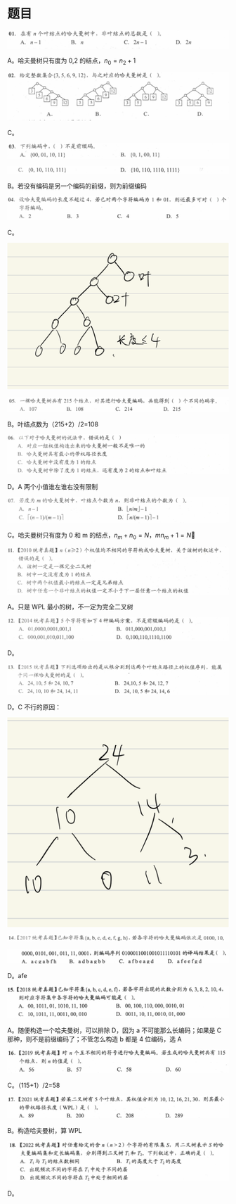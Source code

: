 # 题目

![Untitled](%E9%A2%98%E7%9B%AE%2039aba94ddb4045659159e167cb7dc8da/Untitled.png)

A。哈夫曼树只有度为 0,2 的结点，$n_0=n_2+1$

![Untitled](%E9%A2%98%E7%9B%AE%2039aba94ddb4045659159e167cb7dc8da/Untitled%201.png)

C。

![Untitled](%E9%A2%98%E7%9B%AE%2039aba94ddb4045659159e167cb7dc8da/Untitled%202.png)

![Untitled](%E9%A2%98%E7%9B%AE%2039aba94ddb4045659159e167cb7dc8da/Untitled%203.png)

B。若没有编码是另一个编码的前缀，则为前缀编码

![Untitled](%E9%A2%98%E7%9B%AE%2039aba94ddb4045659159e167cb7dc8da/Untitled%204.png)

C。

![Untitled](%E9%A2%98%E7%9B%AE%2039aba94ddb4045659159e167cb7dc8da/Untitled%205.png)

![Untitled](%E9%A2%98%E7%9B%AE%2039aba94ddb4045659159e167cb7dc8da/Untitled%206.png)

B。叶结点数为（215+2）/2=108

![Untitled](%E9%A2%98%E7%9B%AE%2039aba94ddb4045659159e167cb7dc8da/Untitled%207.png)

D。A 两个小值谁左谁右没有限制

![Untitled](%E9%A2%98%E7%9B%AE%2039aba94ddb4045659159e167cb7dc8da/Untitled%208.png)

C。哈夫曼树只有度为 0 和 m 的结点，$n_m+n_0=N$，$mn_m+1=N$🧐

![Untitled](%E9%A2%98%E7%9B%AE%2039aba94ddb4045659159e167cb7dc8da/Untitled%209.png)

A。只是 WPL 最小的树，不一定为完全二叉树

![Untitled](%E9%A2%98%E7%9B%AE%2039aba94ddb4045659159e167cb7dc8da/Untitled%2010.png)

D。

![Untitled](%E9%A2%98%E7%9B%AE%2039aba94ddb4045659159e167cb7dc8da/Untitled%2011.png)

D。C 不行的原因：

![Untitled](%E9%A2%98%E7%9B%AE%2039aba94ddb4045659159e167cb7dc8da/Untitled%2012.png)

![Untitled](%E9%A2%98%E7%9B%AE%2039aba94ddb4045659159e167cb7dc8da/Untitled%2013.png)

![Untitled](%E9%A2%98%E7%9B%AE%2039aba94ddb4045659159e167cb7dc8da/Untitled%2014.png)

D。afe

![Untitled](%E9%A2%98%E7%9B%AE%2039aba94ddb4045659159e167cb7dc8da/Untitled%2015.png)

A。随便构造一个哈夫曼树，可以排除 D，因为 a 不可能那么长编码；如果是 C 那种，则不是前缀编码了；不管怎么构造 b 都是 4 位编码，选 A

![Untitled](%E9%A2%98%E7%9B%AE%2039aba94ddb4045659159e167cb7dc8da/Untitled%2016.png)

C。（115+1）/2=58

![Untitled](%E9%A2%98%E7%9B%AE%2039aba94ddb4045659159e167cb7dc8da/Untitled%2017.png)

B。构造哈夫曼树，算 WPL

![Untitled](%E9%A2%98%E7%9B%AE%2039aba94ddb4045659159e167cb7dc8da/Untitled%2018.png)

D。